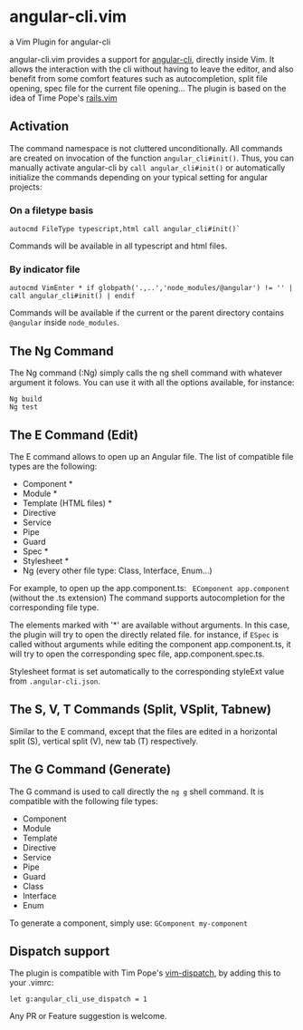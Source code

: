 # angular-cli.vim
a Vim Plugin for angular-cli <br />

angular-cli.vim provides a support for [angular-cli](https://github.com/angular/angular-cli), directly inside Vim. It allows the interaction with the cli without having to leave the editor, and also benefit from some comfort features such as autocompletion, split file opening, spec file for the current file opening...
The plugin is based on the idea of Time Pope's [rails.vim](https://github.com/tpope/vim-rails)

## Activation

The command namespace is not cluttered unconditionally.
All commands are created on invocation of the function `angular_cli#init()`.
Thus, you can manually activate angular-cli by `call angular_cli#init()`
or automatically initialize the commands depending on your typical setting for angular projects:

### On a filetype basis

```vim
autocmd FileType typescript,html call angular_cli#init()`
```

Commands will be available in all typescript and html files.

### By indicator file

```vim
autocmd VimEnter * if globpath('.,..','node_modules/@angular') != '' | call angular_cli#init() | endif
```

Commands will be available if the current or the parent directory contains `@angular` inside `node_modules`.


## The Ng Command
The Ng command (:Ng) simply calls the ng shell command with whatever argument it folows. You can use it with all the options available, for instance:
```
Ng build
Ng test
```

## The E Command (Edit)
The E command allows to open up an Angular file. The list of compatible file types are the following:
- Component *
- Module *
- Template (HTML files) *
- Directive
- Service
- Pipe
- Guard
- Spec *
- Stylesheet *
- Ng (every other file type: Class, Interface, Enum...)

For example, to open up the app.component.ts:
` EComponent app.component` (without the .ts extension)
The command supports autocompletion for the corresponding file type. 

The elements marked with '*' are available without arguments. In this case, the plugin will try to open the directly related file.
for instance, if `ESpec` is called without arguments while editing the component app.component.ts, it will try to open the corresponding spec file, app.component.spec.ts.

Stylesheet format is set automatically to the corresponding styleExt value from `.angular-cli.json`.

## The S, V, T Commands (Split, VSplit, Tabnew)
Similar to the E command, except that the files are edited in a horizontal split (S), vertical split (V), new tab (T) respectively.

## The G Command (Generate)
The G command is used to call directly the `ng g` shell command. It is compatible with the following file types:
- Component
- Module
- Template
- Directive
- Service
- Pipe
- Guard
- Class
- Interface
- Enum

To generate a component, simply use: `GComponent my-component`

## Dispatch support
The plugin is compatible with Tim Pope's [vim-dispatch](https://github.com/tpope/vim-dispatch), by adding this to your .vimrc:

```let g:angular_cli_use_dispatch = 1```

Any PR or Feature suggestion is welcome. 

